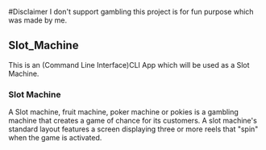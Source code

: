 #Disclaimer
I don't support gambling this project is for fun purpose which was made by me.

## Slot_Machine
This is an (Command Line Interface)CLI App which will be used as a Slot Machine.

### Slot Machine
A Slot machine, fruit machine, poker machine or pokies is a gambling machine that creates a game of chance for its customers. A slot machine's standard layout features a screen displaying three or more reels that "spin" when the game is activated.
